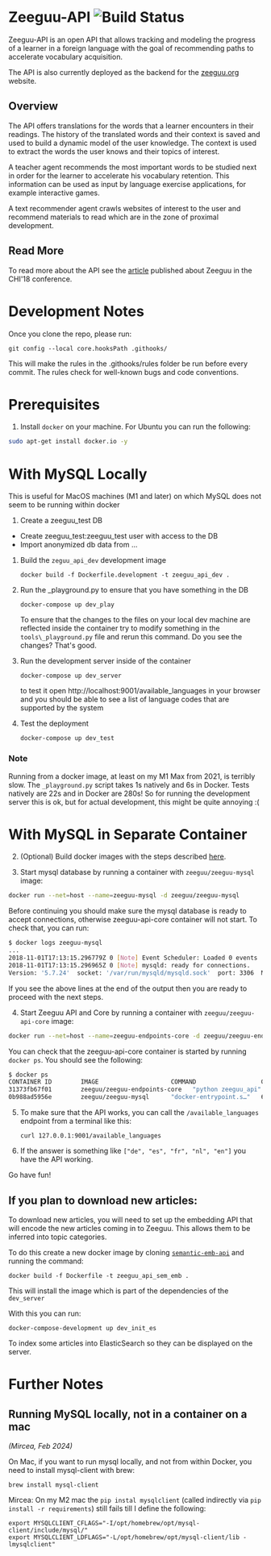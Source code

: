 # Zeeguu-API ![Build Status](https://github.com/zeeguu-ecosystem/Zeeguu-API/actions/workflows/test.yml/badge.svg)

Zeeguu-API is an open API that allows tracking and modeling the progress of a learner in a foreign language with the goal of recommending paths to accelerate vocabulary acquisition.

The API is also currently deployed as the backend for the [zeeguu.org](https://zeeguu.org) website.

## Overview

The API offers translations for the words that a learner encounters in their readings. The history of the translated words and their context is saved and used to build a dynamic model of the user knowledge. The context is used to extract the words the user knows and their topics of interest.

A teacher agent recommends the most important words to be studied next in order for the learner to accelerate his vocabulary retention. This information can be used as input by language exercise applications, for example interactive games.

A text recommender agent crawls websites of interest to the user and recommend materials to read which are in the zone of proximal development.

## Read More

To read more about the API see the [article](https://www.researchgate.net/publication/322489283_As_We_May_Study_Towards_the_Web_as_a_Personalized_Language_Textbook) published about Zeeguu in the CHI'18 conference.

# Development Notes

Once you clone the repo, please run:

    git config --local core.hooksPath .githooks/

This will make the rules in the .githooks/rules
folder be run before every commit. The rules
check for well-known bugs and code conventions.

# Prerequisites

1. Install `docker` on your machine. For Ubuntu you can run the following:

```sh
sudo apt-get install docker.io -y
```

# With MySQL Locally

This is useful for MacOS machines (M1 and later) on which MySQL does not seem to be running within docker

1. Create a zeeguu_test DB

- Create zeeguu_test:zeeguu_test user with access to the DB
- Import anonymized db data from ...

1. Build the `zeguu_api_dev` development image

   `docker build -f Dockerfile.development -t zeeguu_api_dev .`

2. Run the \_playground.py to ensure that you have something in the DB

   `docker-compose up dev_play`

   To ensure that the changes to the files on your local dev machine are reflected inside the container try to modify something in the `tools\_playground.py` file and rerun this command. Do you see the changes? That's good.

3. Run the development server inside of the container

   `docker-compose up dev_server`

   to test it open http://localhost:9001/available_languages in your browser and you should be able to see a list of language codes that are supported by the system

4. Test the deployment

   `docker-compose up dev_test`

### Note

Running from a docker image, at least on my M1 Max from 2021, is terribly slow. The `_playground.py` script takes 1s natively and 6s in Docker. Tests natively are 22s and in Docker are 280s!
So for running the development server this is ok, but for actual development, this might be quite annoying :(

# With MySQL in Separate Container

2. (Optional) Build docker images with the steps described [here](/docker/README.md).

3. Start mysql database by running a container with `zeeguu/zeeguu-mysql` image:

```sh
docker run --net=host --name=zeeguu-mysql -d zeeguu/zeeguu-mysql
```

Before continuing you should make sure the mysql database is ready to accept connections, otherwise zeeguu-api-core container will not start.
To check that, you can run:

```sh
$ docker logs zeeguu-mysql
...
2018-11-01T17:13:15.296779Z 0 [Note] Event Scheduler: Loaded 0 events
2018-11-01T17:13:15.296965Z 0 [Note] mysqld: ready for connections.
Version: '5.7.24'  socket: '/var/run/mysqld/mysqld.sock'  port: 3306  MySQL Community Server (GPL)
```

If you see the above lines at the end of the output then you are ready to proceed with the next steps.

4. Start Zeeguu API and Core by running a container with `zeeguu/zeeguu-api-core` image:

```sh
docker run --net=host --name=zeeguu-endpoints-core -d zeeguu/zeeguu-endpoints-core
```

You can check that the zeeguu-api-core container is started by running `docker ps`. You should see the following:

```sh
$ docker ps
CONTAINER ID        IMAGE                    COMMAND                  CREATED             STATUS              PORTS               NAMES
31373fb67f01        zeeguu/zeeguu-endpoints-core   "python zeeguu_api"      1 second ago        Up 1 second                             zeeguu-endpoints-core
0b988ad5956e        zeeguu/zeeguu-mysql      "docker-entrypoint.s…"   6 minutes ago       Up 6 minutes                            zeeguu-mysql
```

5. To make sure that the API works, you can call the `/available_languages` endpoint from a terminal like this:

   `curl 127.0.0.1:9001/available_languages`

6. If the answer is something like `["de", "es", "fr", "nl", "en"]` you have the API working.

Go have fun!

## If you plan to download new articles:

To download new articles, you will need to set up the embedding API that will encode the new articles coming in to Zeeguu. This allows them to be inferred into topic categories.

To do this create a new docker image by cloning [`semantic-emb-api`](https://github.com/zeeguu/semantic-emb-api) and running the command:

```
docker build -f Dockerfile -t zeeguu_api_sem_emb .
```

This will install the image which is part of the dependencies of the `dev_server`

With this you can run:

```
docker-compose-development up dev_init_es
```

To index some articles into ElasticSearch so they can be displayed on the server.

# Further Notes

## Running MySQL locally, not in a container on a mac

_(Mircea, Feb 2024)_

On Mac, if you want to run mysql locally, and not from within Docker, you need to install mysql-client with brew:

```
brew install mysql-client
```

Mircea: On my M2 mac the `pip instal mysqlclient` (called indirectly via `pip install -r requirements`) still fails till I define the following:

```
export MYSQLCLIENT_CFLAGS="-I/opt/homebrew/opt/mysql-client/include/mysql/"
export MYSQLCLIENT_LDFLAGS="-L/opt/homebrew/opt/mysql-client/lib -lmysqlclient"
```
